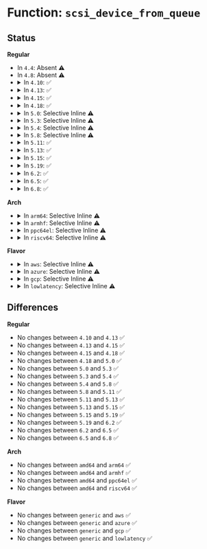 # Function: <code>scsi_device_from_queue</code>

## Status
<b>Regular</b>
<ul>
<li>
In <code>4.4</code>: Absent ⚠️
</li>
<li>
In <code>4.8</code>: Absent ⚠️
</li>
<li>
<details>
<summary>In <code>4.10</code>: ✅</summary>

```c
struct scsi_device *scsi_device_from_queue(struct request_queue *q);
```

**Collision:** Unique Global

**Inline:** No

**Transformation:** False

**Instances:**

```
In drivers/scsi/scsi_lib.c (ffffffff81635080)
Location: drivers/scsi/scsi_lib.c:2155
Inline: False
Direct callers:
  - drivers/scsi/scsi_dh.c:scsi_dh_attached_handler_name
  - drivers/scsi/scsi_dh.c:scsi_dh_attach
  - drivers/scsi/scsi_dh.c:scsi_dh_set_params
```
**Symbols:**

```
ffffffff81635080-ffffffff816350d6: scsi_device_from_queue (STB_GLOBAL)
```
</details>
</li>
<li>
<details>
<summary>In <code>4.13</code>: ✅</summary>

```c
struct scsi_device *scsi_device_from_queue(struct request_queue *q);
```

**Collision:** Unique Global

**Inline:** No

**Transformation:** False

**Instances:**

```
In drivers/scsi/scsi_lib.c (ffffffff81649e30)
Location: drivers/scsi/scsi_lib.c:2235
Inline: False
Direct callers:
  - drivers/scsi/scsi_dh.c:scsi_dh_attached_handler_name
  - drivers/scsi/scsi_dh.c:scsi_dh_attach
  - drivers/scsi/scsi_dh.c:scsi_dh_set_params
```
**Symbols:**

```
ffffffff81649e30-ffffffff81649e86: scsi_device_from_queue (STB_GLOBAL)
```
</details>
</li>
<li>
<details>
<summary>In <code>4.15</code>: ✅</summary>

```c
struct scsi_device *scsi_device_from_queue(struct request_queue *q);
```

**Collision:** Unique Global

**Inline:** No

**Transformation:** False

**Instances:**

```
In drivers/scsi/scsi_lib.c (ffffffff816b2f80)
Location: drivers/scsi/scsi_lib.c:2313
Inline: False
Direct callers:
  - drivers/scsi/scsi_dh.c:scsi_dh_attached_handler_name
  - drivers/scsi/scsi_dh.c:scsi_dh_attach
  - drivers/scsi/scsi_dh.c:scsi_dh_set_params
```
**Symbols:**

```
ffffffff816b2f80-ffffffff816b2fd6: scsi_device_from_queue (STB_GLOBAL)
```
</details>
</li>
<li>
<details>
<summary>In <code>4.18</code>: ✅</summary>

```c
struct scsi_device *scsi_device_from_queue(struct request_queue *q);
```

**Collision:** Unique Global

**Inline:** No

**Transformation:** False

**Instances:**

```
In drivers/scsi/scsi_lib.c (ffffffff816ef190)
Location: drivers/scsi/scsi_lib.c:2329
Inline: False
Direct callers:
  - drivers/scsi/scsi_dh.c:scsi_dh_attached_handler_name
  - drivers/scsi/scsi_dh.c:scsi_dh_attach
  - drivers/scsi/scsi_dh.c:scsi_dh_set_params
```
**Symbols:**

```
ffffffff816ef190-ffffffff816ef1ee: scsi_device_from_queue (STB_GLOBAL)
```
</details>
</li>
<li>
<details>
<summary>In <code>5.0</code>: Selective Inline ⚠️</summary>

```c
struct scsi_device *scsi_device_from_queue(struct request_queue *q);
```

**Collision:** Unique Global

**Inline:** Selective

**Transformation:** False

**Instances:**

```
In drivers/scsi/scsi_lib.c (ffffffff81713e40)
Location: drivers/scsi/scsi_lib.c:1923
Inline: True
Direct callers:
  - drivers/scsi/scsi_dh.c:scsi_dh_attached_handler_name
  - drivers/scsi/scsi_dh.c:scsi_dh_attach
  - drivers/scsi/scsi_dh.c:scsi_dh_set_params
```
**Symbols:**

```
ffffffff81713e40-ffffffff81713e76: scsi_device_from_queue (STB_GLOBAL)
```
</details>
</li>
<li>
<details>
<summary>In <code>5.3</code>: Selective Inline ⚠️</summary>

```c
struct scsi_device *scsi_device_from_queue(struct request_queue *q);
```

**Collision:** Unique Global

**Inline:** Selective

**Transformation:** False

**Instances:**

```
In drivers/scsi/scsi_lib.c (ffffffff8174f540)
Location: drivers/scsi/scsi_lib.c:1876
Inline: True
Direct callers:
  - drivers/scsi/scsi_dh.c:scsi_dh_attached_handler_name
  - drivers/scsi/scsi_dh.c:scsi_dh_attach
  - drivers/scsi/scsi_dh.c:scsi_dh_set_params
```
**Symbols:**

```
ffffffff8174f540-ffffffff8174f57a: scsi_device_from_queue (STB_GLOBAL)
```
</details>
</li>
<li>
<details>
<summary>In <code>5.4</code>: Selective Inline ⚠️</summary>

```c
struct scsi_device *scsi_device_from_queue(struct request_queue *q);
```

**Collision:** Unique Global

**Inline:** Selective

**Transformation:** False

**Instances:**

```
In drivers/scsi/scsi_lib.c (ffffffff81773720)
Location: drivers/scsi/scsi_lib.c:1922
Inline: True
Direct callers:
  - drivers/scsi/scsi_dh.c:scsi_dh_attached_handler_name
  - drivers/scsi/scsi_dh.c:scsi_dh_attach
  - drivers/scsi/scsi_dh.c:scsi_dh_set_params
```
**Symbols:**

```
ffffffff81773720-ffffffff8177376b: scsi_device_from_queue (STB_GLOBAL)
```
</details>
</li>
<li>
<details>
<summary>In <code>5.8</code>: Selective Inline ⚠️</summary>

```c
struct scsi_device *scsi_device_from_queue(struct request_queue *q);
```

**Collision:** Unique Global

**Inline:** Selective

**Transformation:** False

**Instances:**

```
In drivers/scsi/scsi_lib.c (ffffffff81835b90)
Location: drivers/scsi/scsi_lib.c:1919
Inline: True
Direct callers:
  - drivers/scsi/scsi_dh.c:scsi_dh_attached_handler_name
  - drivers/scsi/scsi_dh.c:scsi_dh_attach
  - drivers/scsi/scsi_dh.c:scsi_dh_set_params
  - drivers/scsi/scsi_dh.c:scsi_dh_activate
```
**Symbols:**

```
ffffffff81835b90-ffffffff81835bdf: scsi_device_from_queue (STB_GLOBAL)
```
</details>
</li>
<li>
<details>
<summary>In <code>5.11</code>: ✅</summary>

```c
struct scsi_device *scsi_device_from_queue(struct request_queue *q);
```

**Collision:** Unique Global

**Inline:** No

**Transformation:** False

**Instances:**

```
In drivers/scsi/scsi_lib.c (ffffffff81848de0)
Location: drivers/scsi/scsi_lib.c:1943
Inline: False
Direct callers:
  - drivers/scsi/scsi_dh.c:scsi_dh_attached_handler_name
  - drivers/scsi/scsi_dh.c:scsi_dh_attach
  - drivers/scsi/scsi_dh.c:scsi_dh_set_params
  - drivers/scsi/scsi_dh.c:scsi_dh_activate
```
**Symbols:**

```
ffffffff81848de0-ffffffff81848e2f: scsi_device_from_queue (STB_GLOBAL)
```
</details>
</li>
<li>
<details>
<summary>In <code>5.13</code>: ✅</summary>

```c
struct scsi_device *scsi_device_from_queue(struct request_queue *q);
```

**Collision:** Unique Global

**Inline:** No

**Transformation:** False

**Instances:**

```
In drivers/scsi/scsi_lib.c (ffffffff8182c220)
Location: drivers/scsi/scsi_lib.c:1959
Inline: False
Direct callers:
  - drivers/scsi/scsi_dh.c:scsi_dh_attached_handler_name
  - drivers/scsi/scsi_dh.c:scsi_dh_attach
  - drivers/scsi/scsi_dh.c:scsi_dh_set_params
  - drivers/scsi/scsi_dh.c:scsi_dh_activate
```
**Symbols:**

```
ffffffff8182c220-ffffffff8182c26f: scsi_device_from_queue (STB_GLOBAL)
```
</details>
</li>
<li>
<details>
<summary>In <code>5.15</code>: ✅</summary>

```c
struct scsi_device *scsi_device_from_queue(struct request_queue *q);
```

**Collision:** Unique Global

**Inline:** No

**Transformation:** False

**Instances:**

```
In drivers/scsi/scsi_lib.c (ffffffff818b7dc0)
Location: drivers/scsi/scsi_lib.c:1949
Inline: False
Direct callers:
  - drivers/scsi/scsi_dh.c:scsi_dh_attached_handler_name
  - drivers/scsi/scsi_dh.c:scsi_dh_attach
  - drivers/scsi/scsi_dh.c:scsi_dh_set_params
  - drivers/scsi/scsi_dh.c:scsi_dh_activate
```
**Symbols:**

```
ffffffff818b7dc0-ffffffff818b7e0f: scsi_device_from_queue (STB_GLOBAL)
```
</details>
</li>
<li>
<details>
<summary>In <code>5.19</code>: ✅</summary>

```c
struct scsi_device *scsi_device_from_queue(struct request_queue *q);
```

**Collision:** Unique Global

**Inline:** No

**Transformation:** False

**Instances:**

```
In drivers/scsi/scsi_lib.c (ffffffff819ff430)
Location: drivers/scsi/scsi_lib.c:2004
Inline: False
Direct callers:
  - drivers/scsi/scsi_dh.c:scsi_dh_attached_handler_name
  - drivers/scsi/scsi_dh.c:scsi_dh_attach
  - drivers/scsi/scsi_dh.c:scsi_dh_set_params
  - drivers/scsi/scsi_dh.c:scsi_dh_activate
```
**Symbols:**

```
ffffffff819ff430-ffffffff819ff488: scsi_device_from_queue (STB_GLOBAL)
```
</details>
</li>
<li>
<details>
<summary>In <code>6.2</code>: ✅</summary>

```c
struct scsi_device *scsi_device_from_queue(struct request_queue *q);
```

**Collision:** Unique Global

**Inline:** No

**Transformation:** False

**Instances:**

```
In drivers/scsi/scsi_lib.c (ffffffff81b81f00)
Location: drivers/scsi/scsi_lib.c:2009
Inline: False
Direct callers:
  - drivers/scsi/scsi_dh.c:scsi_dh_attached_handler_name
  - drivers/scsi/scsi_dh.c:scsi_dh_attach
  - drivers/scsi/scsi_dh.c:scsi_dh_set_params
  - drivers/scsi/scsi_dh.c:scsi_dh_activate
```
**Symbols:**

```
ffffffff81b81f00-ffffffff81b81f58: scsi_device_from_queue (STB_GLOBAL)
```
</details>
</li>
<li>
<details>
<summary>In <code>6.5</code>: ✅</summary>

```c
struct scsi_device *scsi_device_from_queue(struct request_queue *q);
```

**Collision:** Unique Global

**Inline:** No

**Transformation:** False

**Instances:**

```
In drivers/scsi/scsi_lib.c (ffffffff81bd5c10)
Location: drivers/scsi/scsi_lib.c:2015
Inline: False
Direct callers:
  - drivers/scsi/scsi_dh.c:scsi_dh_attached_handler_name
  - drivers/scsi/scsi_dh.c:scsi_dh_attach
  - drivers/scsi/scsi_dh.c:scsi_dh_set_params
  - drivers/scsi/scsi_dh.c:scsi_dh_activate
```
**Symbols:**

```
ffffffff81bd5c10-ffffffff81bd5c6b: scsi_device_from_queue (STB_GLOBAL)
```
</details>
</li>
<li>
<details>
<summary>In <code>6.8</code>: ✅</summary>

```c
struct scsi_device *scsi_device_from_queue(struct request_queue *q);
```

**Collision:** Unique Global

**Inline:** No

**Transformation:** False

**Instances:**

```
In drivers/scsi/scsi_lib.c (ffffffff81c2a860)
Location: drivers/scsi/scsi_lib.c:2012
Inline: False
Direct callers:
  - drivers/scsi/scsi_dh.c:scsi_dh_attached_handler_name
  - drivers/scsi/scsi_dh.c:scsi_dh_attach
  - drivers/scsi/scsi_dh.c:scsi_dh_set_params
  - drivers/scsi/scsi_dh.c:scsi_dh_activate
```
**Symbols:**

```
ffffffff81c2a860-ffffffff81c2a8b7: scsi_device_from_queue (STB_GLOBAL)
```
</details>
</li>
</ul>
<b>Arch</b>
<ul>
<li>
<details>
<summary>In <code>arm64</code>: Selective Inline ⚠️</summary>

```c
struct scsi_device *scsi_device_from_queue(struct request_queue *q);
```

**Collision:** Unique Global

**Inline:** Selective

**Transformation:** False

**Instances:**

```
In drivers/scsi/scsi_lib.c (ffff800010976d30)
Location: drivers/scsi/scsi_lib.c:1922
Inline: True
Direct callers:
  - drivers/scsi/scsi_dh.c:scsi_dh_attached_handler_name
  - drivers/scsi/scsi_dh.c:scsi_dh_attach
  - drivers/scsi/scsi_dh.c:scsi_dh_set_params
```
**Symbols:**

```
ffff800010976d30-ffff800010976d94: scsi_device_from_queue (STB_GLOBAL)
```
</details>
</li>
<li>
<details>
<summary>In <code>armhf</code>: Selective Inline ⚠️</summary>

```c
struct scsi_device *scsi_device_from_queue(struct request_queue *q);
```

**Collision:** Unique Global

**Inline:** Selective

**Transformation:** False

**Instances:**

```
In drivers/scsi/scsi_lib.c (c0a4b44c)
Location: drivers/scsi/scsi_lib.c:1922
Inline: True
Direct callers:
  - drivers/scsi/scsi_dh.c:scsi_dh_attached_handler_name
  - drivers/scsi/scsi_dh.c:scsi_dh_attach
  - drivers/scsi/scsi_dh.c:scsi_dh_set_params
```
**Symbols:**

```
c0a4b44c-c0a4b4a4: scsi_device_from_queue (STB_GLOBAL)
```
</details>
</li>
<li>
<details>
<summary>In <code>ppc64el</code>: Selective Inline ⚠️</summary>

```c
struct scsi_device *scsi_device_from_queue(struct request_queue *q);
```

**Collision:** Unique Global

**Inline:** Selective

**Transformation:** False

**Instances:**

```
In drivers/scsi/scsi_lib.c (c000000000a316f0)
Location: drivers/scsi/scsi_lib.c:1922
Inline: True
Direct callers:
  - drivers/scsi/scsi_dh.c:scsi_dh_attached_handler_name
  - drivers/scsi/scsi_dh.c:scsi_dh_attach
  - drivers/scsi/scsi_dh.c:scsi_dh_set_params
```
**Symbols:**

```
c000000000a316f0-c000000000a31774: scsi_device_from_queue (STB_GLOBAL)
```
</details>
</li>
<li>
<details>
<summary>In <code>riscv64</code>: Selective Inline ⚠️</summary>

```c
struct scsi_device *scsi_device_from_queue(struct request_queue *q);
```

**Collision:** Unique Global

**Inline:** Selective

**Transformation:** False

**Instances:**

```
In drivers/scsi/scsi_lib.c (ffffffe0005df202)
Location: drivers/scsi/scsi_lib.c:1922
Inline: True
Direct callers:
  - drivers/scsi/scsi_dh.c:scsi_dh_attached_handler_name
  - drivers/scsi/scsi_dh.c:scsi_dh_attach
  - drivers/scsi/scsi_dh.c:scsi_dh_set_params
```
**Symbols:**

```
ffffffe0005df202-ffffffe0005df252: scsi_device_from_queue (STB_GLOBAL)
```
</details>
</li>
</ul>
<b>Flavor</b>
<ul>
<li>
<details>
<summary>In <code>aws</code>: Selective Inline ⚠️</summary>

```c
struct scsi_device *scsi_device_from_queue(struct request_queue *q);
```

**Collision:** Unique Global

**Inline:** Selective

**Transformation:** False

**Instances:**

```
In drivers/scsi/scsi_lib.c (ffffffff81727e10)
Location: drivers/scsi/scsi_lib.c:1922
Inline: True
Direct callers:
  - drivers/scsi/scsi_dh.c:scsi_dh_attached_handler_name
  - drivers/scsi/scsi_dh.c:scsi_dh_attach
  - drivers/scsi/scsi_dh.c:scsi_dh_set_params
```
**Symbols:**

```
ffffffff81727e10-ffffffff81727e5b: scsi_device_from_queue (STB_GLOBAL)
```
</details>
</li>
<li>
<details>
<summary>In <code>azure</code>: Selective Inline ⚠️</summary>

```c
struct scsi_device *scsi_device_from_queue(struct request_queue *q);
```

**Collision:** Unique Global

**Inline:** Selective

**Transformation:** False

**Instances:**

```
In drivers/scsi/scsi_lib.c (ffffffff81701240)
Location: drivers/scsi/scsi_lib.c:1922
Inline: True
Direct callers:
  - drivers/scsi/scsi_dh.c:scsi_dh_attached_handler_name
  - drivers/scsi/scsi_dh.c:scsi_dh_attach
  - drivers/scsi/scsi_dh.c:scsi_dh_set_params
```
**Symbols:**

```
ffffffff81701240-ffffffff8170128b: scsi_device_from_queue (STB_GLOBAL)
```
</details>
</li>
<li>
<details>
<summary>In <code>gcp</code>: Selective Inline ⚠️</summary>

```c
struct scsi_device *scsi_device_from_queue(struct request_queue *q);
```

**Collision:** Unique Global

**Inline:** Selective

**Transformation:** False

**Instances:**

```
In drivers/scsi/scsi_lib.c (ffffffff81766be0)
Location: drivers/scsi/scsi_lib.c:1922
Inline: True
Direct callers:
  - drivers/scsi/scsi_dh.c:scsi_dh_attached_handler_name
  - drivers/scsi/scsi_dh.c:scsi_dh_attach
  - drivers/scsi/scsi_dh.c:scsi_dh_set_params
```
**Symbols:**

```
ffffffff81766be0-ffffffff81766c2b: scsi_device_from_queue (STB_GLOBAL)
```
</details>
</li>
<li>
<details>
<summary>In <code>lowlatency</code>: Selective Inline ⚠️</summary>

```c
struct scsi_device *scsi_device_from_queue(struct request_queue *q);
```

**Collision:** Unique Global

**Inline:** Selective

**Transformation:** False

**Instances:**

```
In drivers/scsi/scsi_lib.c (ffffffff817822f0)
Location: drivers/scsi/scsi_lib.c:1922
Inline: True
Direct callers:
  - drivers/scsi/scsi_dh.c:scsi_dh_attached_handler_name
  - drivers/scsi/scsi_dh.c:scsi_dh_attach
  - drivers/scsi/scsi_dh.c:scsi_dh_set_params
```
**Symbols:**

```
ffffffff817822f0-ffffffff8178233b: scsi_device_from_queue (STB_GLOBAL)
```
</details>
</li>
</ul>

## Differences
<b>Regular</b>
<ul>
<li>
No changes between <code>4.10</code> and <code>4.13</code> ✅
</li>
<li>
No changes between <code>4.13</code> and <code>4.15</code> ✅
</li>
<li>
No changes between <code>4.15</code> and <code>4.18</code> ✅
</li>
<li>
No changes between <code>4.18</code> and <code>5.0</code> ✅
</li>
<li>
No changes between <code>5.0</code> and <code>5.3</code> ✅
</li>
<li>
No changes between <code>5.3</code> and <code>5.4</code> ✅
</li>
<li>
No changes between <code>5.4</code> and <code>5.8</code> ✅
</li>
<li>
No changes between <code>5.8</code> and <code>5.11</code> ✅
</li>
<li>
No changes between <code>5.11</code> and <code>5.13</code> ✅
</li>
<li>
No changes between <code>5.13</code> and <code>5.15</code> ✅
</li>
<li>
No changes between <code>5.15</code> and <code>5.19</code> ✅
</li>
<li>
No changes between <code>5.19</code> and <code>6.2</code> ✅
</li>
<li>
No changes between <code>6.2</code> and <code>6.5</code> ✅
</li>
<li>
No changes between <code>6.5</code> and <code>6.8</code> ✅
</li>
</ul>
<b>Arch</b>
<ul>
<li>
No changes between <code>amd64</code> and <code>arm64</code> ✅
</li>
<li>
No changes between <code>amd64</code> and <code>armhf</code> ✅
</li>
<li>
No changes between <code>amd64</code> and <code>ppc64el</code> ✅
</li>
<li>
No changes between <code>amd64</code> and <code>riscv64</code> ✅
</li>
</ul>
<b>Flavor</b>
<ul>
<li>
No changes between <code>generic</code> and <code>aws</code> ✅
</li>
<li>
No changes between <code>generic</code> and <code>azure</code> ✅
</li>
<li>
No changes between <code>generic</code> and <code>gcp</code> ✅
</li>
<li>
No changes between <code>generic</code> and <code>lowlatency</code> ✅
</li>
</ul>

